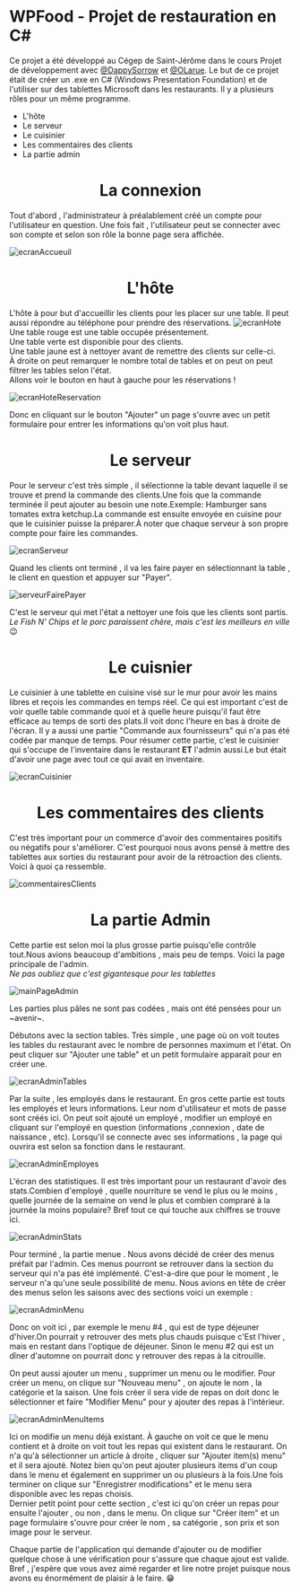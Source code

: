 # WPFood - Projet de restauration en C#
Ce projet a été développé au Cégep de Saint-Jérôme dans le cours Projet de développement avec <a href="https://github.com/DappySorrow">@DappySorrow</a> et <a href="https://github.com/OLarue">@OLarue</a>.
Le but de ce projet était de créer un .exe en C# (Windows Presentation Foundation) et de l'utiliser sur des tablettes Microsoft dans les restaurants. Il y a plusieurs rôles pour un même programme.
- L'hôte
- Le serveur
- Le cuisinier 
- Les commentaires des clients
- La partie admin

# <h1 align="center">La connexion</h1>

Tout d'abord , l'administrateur à préalablement créé un compte pour l'utilisateur en question. Une fois fait , l'utilisateur peut se connecter avec son compte et selon son rôle la bonne page sera affichée.

![ecranAccueuil](https://github.com/PikminJaune/WPFood/assets/71794298/f7719253-a2fc-4b5a-8487-50a40b7bd2a6)

# <h1 align="center">L'hôte</h1>
L'hôte à pour but d'accueillir les clients pour les placer sur une table. Il peut aussi répondre au téléphone pour prendre des réservations.
![ecranHote](https://github.com/PikminJaune/WPFood/assets/71794298/35eeab60-3ab5-4d9c-a39c-4515f3c54f2d)
Une table rouge est une table occupée présentement.<br>
Une table verte est disponible pour des clients.<br>
Une table jaune est à nettoyer avant de remettre des clients sur celle-ci.<br>
À droite on peut remarquer le nombre total de tables et on peut on peut filtrer les tables selon l'état.<br>
Allons voir le bouton en haut à gauche pour les réservations !

![ecranHoteReservation](https://github.com/PikminJaune/WPFood/assets/71794298/d256a2cf-6d5b-4f33-aafa-9a5396ec72d5)

Donc en cliquant sur le bouton "Ajouter" un page s'ouvre avec un petit formulaire pour entrer les informations qu'on voit plus haut.

# <h1 align="center">Le serveur</h1>
Pour le serveur c'est très simple , il sélectionne la table devant laquelle il se trouve et prend la commande des clients.Une fois que la commande terminée il peut ajouter au besoin une note.Exemple: Hamburger sans tomates extra ketchup.La commande est ensuite envoyée en cuisine pour que le cuisinier puisse la préparer.À noter que chaque serveur à son propre compte pour faire les commandes.

![ecranServeur](https://github.com/PikminJaune/WPFood/assets/71794298/56dbf4ed-ccd5-480b-9c24-429c1ca98544)

Quand les clients ont terminé , il va les faire payer en sélectionnant la table , le client en question et appuyer sur "Payer".

![serveurFairePayer](https://github.com/PikminJaune/WPFood/assets/71794298/e8b8c347-f360-4945-ab10-6a662d114d48)

C'est le serveur qui met l'état a nettoyer une fois que les clients sont partis.<br>
*Le Fish N' Chips et le porc paraissent chère, mais c'est les meilleurs en ville* 😉

# <h1 align="center">Le cuisnier</h1>
Le cuisinier à une tablette en cuisine visé sur le mur pour avoir les mains libres et reçois les commandes en temps réel. Ce qui est important c'est de voir quelle table commande quoi et à quelle heure puisqu'il faut être efficace au temps de sorti des plats.Il voit donc l'heure en bas à droite de l'écran. Il y a aussi une partie "Commande aux fournisseurs" qui n'a pas été codée par manque de temps. Pour résumer cette partie, c'est le cuisinier qui s'occupe de l'inventaire dans le restaurant **ET** l'admin aussi.Le but était d'avoir une page avec tout ce qui avait en inventaire.

![ecranCuisinier](https://github.com/PikminJaune/WPFood/assets/71794298/995e9c5f-5f5f-48c3-8bc1-1df76294b875)



# <h1 align="center">Les commentaires des clients</h1>
C'est très important pour un commerce d'avoir des commentaires positifs ou négatifs pour s'améliorer. C'est pourquoi nous avons pensé à mettre des tablettes aux sorties du restaurant pour avoir de la rétroaction des clients. Voici à quoi ça ressemble.

![commentairesClients](https://github.com/PikminJaune/WPFood/assets/71794298/11aae8fe-87bb-45b0-8240-64549da2c945)

# <h1 align="center">La partie Admin</h1>
Cette partie est selon moi la plus grosse partie puisqu'elle contrôle tout.Nous avions beaucoup d'ambitions , mais peu de temps. Voici la page principale de l'admin.<br>_*Ne pas oubliez que c'est gigantesque pour les tablettes*_


![mainPageAdmin](https://github.com/PikminJaune/WPFood/assets/71794298/1a0ab1f7-62bb-4e38-9e75-95898c486662)

Les parties plus pâles ne sont pas codées , mais ont été pensées pour un ~avenir~.

Débutons avec la section tables. Très simple , une page où on voit toutes les tables du restaurant avec le nombre de personnes maximum et l'état. On peut cliquer sur "Ajouter une table" et un petit formulaire apparait pour en créer une.

![ecranAdminTables](https://github.com/PikminJaune/WPFood/assets/71794298/c1a8cc29-aee1-4f85-8d62-c2471cdbb8d4)

Par la suite , les employés dans le restaurant. En gros cette partie est touts les employés et leurs informations. Leur nom d'utilisateur et mots de passe sont créés ici. On peut soit ajouté un employé , modifier un employé en cliquant sur l'employé en question (informations ,connexion , date de naissance , etc). Lorsqu'il se connecte avec ses informations , la page qui ouvrira est selon sa fonction dans le restaurant.

![ecranAdminEmployes](https://github.com/PikminJaune/WPFood/assets/71794298/a72db076-11fb-4af6-8a95-a8264efa7071)

L'écran des statistiques. Il est très important pour un restaurant d'avoir des stats.Combien d'employé , quelle nourriture se vend le plus ou le moins , quelle journée de la semaine on vend le plus et combien compraré à la journée la moins populaire? Bref tout ce qui touche aux chiffres se trouve ici.

![ecranAdminStats](https://github.com/PikminJaune/WPFood/assets/71794298/c06a6dc9-2427-49a7-9b2d-fd3052e172b1)

Pour terminé , la partie menue . Nous avons décidé de créer des menus préfait par l'admin. Ces menus pourront se retrouver dans la section du serveur qui n'a pas été implémenté. C'est-a-dire que pour le moment , le serveur n'a qu'une seule possibilité de menu. Nous avions en tête de créer des menus selon les saisons avec des sections voici un exemple : 

 ![ecranAdminMenu](https://github.com/PikminJaune/WPFood/assets/71794298/f171020a-1cf4-4712-a235-e77b89b1b014)

Donc on voit ici , par exemple le menu #4 , qui est de type déjeuner d'hiver.On pourrait y retrouver des mets plus chauds puisque c'Est l'hiver , mais en restant dans l'optique de déjeuner. Sinon le menu #2 qui est un dîner d'automne on pourrait donc y retrouver des repas à la citrouille.

On peut aussi ajouter un menu , supprimer un menu ou le modifier. Pour créer un menu, on clique sur "Nouveau menu" , on ajoute le nom , la catégorie et la saison. Une fois créer il sera vide de repas on doit donc le sélectionner et faire "Modifier Menu" pour y ajouter des repas à l'intérieur.

![ecranAdminMenuItems](https://github.com/PikminJaune/WPFood/assets/71794298/977a7a38-d587-468e-9d99-40c88386da6f)

Ici on modifie un menu déjà existant. À gauche on voit ce que le menu contient et à droite on voit tout les repas qui existent dans le restaurant. On n'a qu'à sélectionner un article à droite , cliquer sur "Ajouter item(s) menu" et il sera ajouté. Notez bien qu'on peut ajouter plusieurs items d'un coup dans le menu et également en supprimer un ou plusieurs à la fois.Une fois terminer on clique sur "Enregistrer modifications" et le menu sera disponible avec les repas choisis.<br>
Dernier petit point pour cette section , c'est ici qu'on créer un repas pour ensuite l'ajouter , ou non , dans le menu. On clique sur "Créer item" et un page formulaire s'ouvre pour créer le nom , sa catégorie , son prix et son image pour le serveur.<br>

Chaque partie de l'application qui demande d'ajouter ou de modifier quelque chose à une vérification pour s'assure que chaque ajout est valide.<br>
Bref , j'espère que vous avez aimé regarder et lire notre projet puisque nous avons eu énormément de plaisir à le faire. 😁
